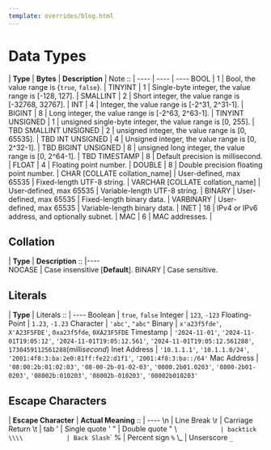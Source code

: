 ```yaml
---
template: overrides/blog.html
---
```


# Data Types

|     **Type**      |  **Bytes**   | **Description**	| Note
       ::           | ----         | ----				| ----
         BOOL       | 1            | Bool, the value range is {`true`, `false`}.			|
       TINYINT      | 1            | Single-byte integer, the value range is [-128, 127].	 |
      SMALLINT      | 2            | Short integer, the value range is [-32768, 32767].	 |
        INT         | 4            | Integer, the value range is [-2^31, 2^31-1].		 |
        BIGINT      | 8            | Long integer, the value range is [-2^63, 2^63-1].	 |
  TINYINT UNSIGNED  | 1            | unsigned single-byte integer, the value range is [0, 255].	| TBD
  SMALLINT UNSIGNED | 2            | unsigned integer, the value range is [0, 65535].	| TBD
    INT UNSIGNED    | 4            | Unsigned integer, the value range is [0, 2^32-1].	| TBD
   BIGINT UNSIGNED  | 8            | unsigned long integer, the value range is [0, 2^64-1].	| TBD
      TIMESTAMP     | 8            | Default precision is millisecond.	|
        FLOAT       | 4            | Floating point number.				|
       DOUBLE       | 8            | Double precision floating point number.			|
          CHAR [COLLATE collation_name]  | User-defined, max 65535 | Fixed-length UTF-8 string. 	|
        VARCHAR [COLLATE collation_name] | User-defined, max 65535 | Variable-length UTF-8 string.	|
         BINARY     | User-defined, max 65535 | Fixed-length binary data. 		|
       VARBINARY    | User-defined, max 65535 | Variable-length binary data.	|
        INET        | 18           | IPv4 or IPv6 address, and optionally subnet. |
         MAC        | 6            | MAC addresses.	|

## Collation

|     **Type**      |  **Description**
        ::          |----            
	NOCASE          | Case insensitive [**Default**].
	BINARY          | Case sensitive.

## Literals

|     **Type**      |  Literals
        ::          | ----
        Boolean     | `true`, `false`
        Integer     | `123`, `-123`
    Floating-Point  | `1.23`, `-1.23`
        Character   | `'abc'`, `"abc"`
        Binary      | `x'a23f5fde'`, `X'A23F5FDE'`, `0xa23f5fde`, `0XA23F5FDE`
      Timestamp     | `'2024-11-01'`, `'2024-11-01T19:05:12'`, `'2024-11-01T19:05:12.561'`, `'2024-11-01T19:05:12.561288'`, `1730459112561288`(*millisecond*)
      Inet Address  | `'10.1.1.1'`, `'10.1.1.0/24'`, `'2001:4f8:3:ba:​2e0:81ff:fe22:d1f1'`, `'2001:4f8:3:ba::/64'`
      Mac Address   | `'08:00:2b:01:02:03'`, `'08-00-2b-01-02-03'`, `'0800.2b01.0203'`, `'0800-2b01-0203'`, `'08002b:010203'`, `'08002b-010203'`, `'08002b010203'`

## Escape Characters
| **Escape Character**	| **Actual Meaning**
       ::           	| ----
		\n				| Line Break
		\r				| Carriage Return
		\t				| tab
		\'				| Single quote '
		\"				| Double quote "
		\\`				| backtick
		\\\\			| Back Slash `\`
		\%				| Percent sign `%`
		\\_				| Unserscore  `_`
